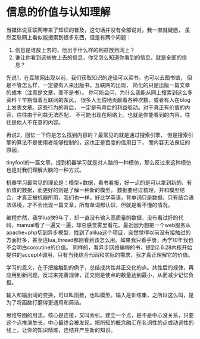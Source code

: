 # 信息的价值与认知理解

当媒体说互联网带来了知识的普及，这句话并没有全部说对。我一直就疑惑，
虽然互联网上看似能搜索到很多东西，但是有两个问题：

1. 信息是谁放上去的，他出于什么样的利益放到网上？
2. 谁让你看到这些放上去的信息，你又怎么知道你看到的信息，就是全部的信息？

先说1，在互联网出现以前，我们获取知识的途径可以买书，也可以去图书馆，
但是不管怎么样，一定要有人来出版书。互联网的出现，
简化的只是出版一篇文章的成本（注意是文章，而不是书）。
你可能会问，为什么我能从网上搜索到这么多资料？早期借着互联网的东风，
很多人无偿地贡献着各种次数，或者有人在blog上发表文章。这些行为的背后，
一定是有背后的利益驱动。对于真正有价值的内容，往往由于利益无法匹配，
不可能出现在网络上。也就是你能看到的内容，往往是他人不在意的内容。

再说2，回忆一下你是怎么找到内容的？最常见的就是通过搜索引擎，
但是搜索引擎的算法不是使用者能够控制的，这也正是百度的信用日下，
而内容无法保证的原因。

tinyfool的一篇文章，提到机器学习就是对人脑的一种模仿，那么反过来这种模仿也是对我们理解大脑的一种方式。

机器学习最常见的理论是：模型+数据，看书看报，好一点的是可以拿到新的、有价值的数据，而更好的则是了解一种新的模型。 数据要经过梳理，并和模型结合，才真正被机器所用，我们也一样。好比学英语，背单词只是数据，只有结合语法语境，才不会出现一篇文章，所有单词都认识，但就是看不懂的情况。

编程亦然，我学lua快9年了，却一直没有输入高质量的数据，没有看过好的代码，manual看了一遍又一遍，却总感觉雾里看花。最近因为想把一个web服务从apache+php切到异步模型，找到了alilua这个项目，突然觉得以前没有接触过的方面好多，甚至连lua_thread都刚看到该怎么用。如果我只看手册，再学10年我也不会明白coroutine的价值。 同样的，看异步网络编程的书，提到2.6.28内核开始提供的accept4调用，只有当我结合代码和实际的需求，我才真正理解它的价值。

学习的意义，在于把接触到的例子，总结成共性并正交化的点。共性后的规律，再应用到新问题，反过来完善规律，正交则是使点的数量达到最小，从而减少记忆负担。

输入和输出间的变换，可以叫函数，也叫模型。输入是训练集，之所以这么叫，是为了将函数打磨得更通用和简洁。

思维导图的用法，核心是连接，又叫索引。建立一个点，是不是中心没关系，只要这个点推演生长，中心最终会被发现。把所知的概念融汇在名词性的点或动词性的线上，让你的知识精炼，连结并产生新的知识。